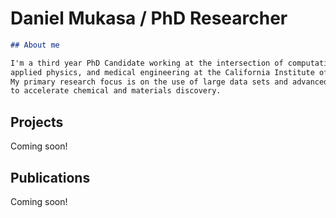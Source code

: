 # Daniel Mukasa / PhD Researcher

```markdown
## About me

I'm a third year PhD Candidate working at the intersection of computational material science, 
applied physics, and medical engineering at the California Institute of Technology (Caltech). 
My primary research focus is on the use of large data sets and advanced computational methods 
to accelerate chemical and materials discovery.

```

## Projects 

Coming soon!


## Publications

Coming soon!

